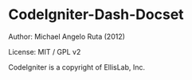 CodeIgniter-Dash-Docset
=======================

Author: Michael Angelo Ruta (2012)

License: MIT / GPL v2

CodeIgniter is a copyright of EllisLab, Inc.
